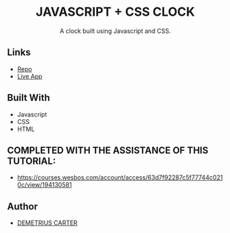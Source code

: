 <h1 align="center">JAVASCRIPT + CSS CLOCK</h1>

 <p align="center">A clock built using Javascript and CSS.</p>

 ## Links

 - [Repo](https://github.com/DEMETRIUSCARTER/Clock-JVS30-DAY-2)
 - [Live App](https://demetriuscarter.github.io/Clock-JVS30-DAY-2/)

 ## Built With

 - Javascript
 - CSS
 - HTML
 
 ## COMPLETED WITH THE ASSISTANCE OF THIS TUTORIAL:
 - https://courses.wesbos.com/account/access/63d7f92287c5f77744c0210c/view/194130581
 
 ## Author

 - [DEMETRIUS CARTER](https://github.com/DEMETRIUSCARTER)
